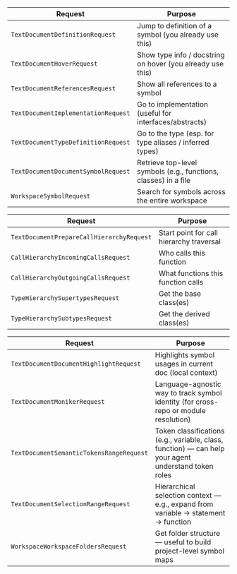 | Request                             | Purpose                                                         |
| ----------------------------------- | --------------------------------------------------------------- |
| `TextDocumentDefinitionRequest`     | Jump to definition of a symbol (you already use this)           |
| `TextDocumentHoverRequest`          | Show type info / docstring on hover (you already use this)      |
| `TextDocumentReferencesRequest`     | Show all references to a symbol                                 |
| `TextDocumentImplementationRequest` | Go to implementation (useful for interfaces/abstracts)          |
| `TextDocumentTypeDefinitionRequest` | Go to the type (esp. for type aliases / inferred types)         |
| `TextDocumentDocumentSymbolRequest` | Retrieve top-level symbols (e.g., functions, classes) in a file |
| `WorkspaceSymbolRequest`            | Search for symbols across the entire workspace                  |

| Request                                   | Purpose                                  |
| ----------------------------------------- | ---------------------------------------- |
| `TextDocumentPrepareCallHierarchyRequest` | Start point for call hierarchy traversal |
| `CallHierarchyIncomingCallsRequest`       | Who calls this function                  |
| `CallHierarchyOutgoingCallsRequest`       | What functions this function calls       |
| `TypeHierarchySupertypesRequest`          | Get the base class(es)                   |
| `TypeHierarchySubtypesRequest`            | Get the derived class(es)                |

| Request                                  | Purpose                                                                                              |
| ---------------------------------------- | ---------------------------------------------------------------------------------------------------- |
| `TextDocumentDocumentHighlightRequest`   | Highlights symbol usages in current doc (local context)                                              |
| `TextDocumentMonikerRequest`             | Language-agnostic way to track symbol identity (for cross-repo or module resolution)                 |
| `TextDocumentSemanticTokensRangeRequest` | Token classifications (e.g., variable, class, function) — can help your agent understand token roles |
| `TextDocumentSelectionRangeRequest`      | Hierarchical selection context — e.g., expand from variable → statement → function                   |
| `WorkspaceWorkspaceFoldersRequest`       | Get folder structure — useful to build project-level symbol maps                                     |
